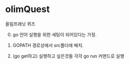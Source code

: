 # olimQuest
올림프래닛 퀴즈

0. go 언어 실행을 위한 세팅이 되어있다는 가정.

1. GOPATH 경로상에서 src폴더에 배치.

2. (go get하고) 실행하고 싶은것들 각각  go run 커맨드로 실행
